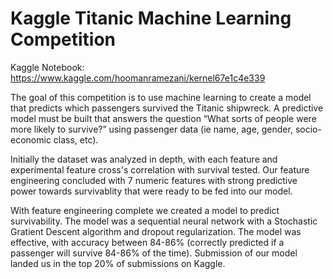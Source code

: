 # Kaggle Titanic Machine Learning Competition
Kaggle Notebook: https://www.kaggle.com/hoomanramezani/kernel67e1c4e339

   The goal of this competition is to use machine learning to create a model that predicts which passengers survived the Titanic shipwreck. A predictive model must be built that answers the question “What sorts of people were more likely to survive?” using passenger data (ie name, age, gender, socio-economic class, etc).
     
   Initially the dataset was analyzed in depth, with each feature and experimental feature cross's correlation with survival tested. Our feature engineering concluded with 7 numeric features with strong predictive power towards survivablity that were ready to be fed into our model.
     
   With feature engineering complete we created a model to predict survivability. The model was a sequential neural network with a Stochastic Gratient Descent algorithm and dropout regularization. The model was effective, with accuracy between 84-86% (correctly predicted if a passenger will survive 84-86% of the time). Submission of our model landed us in the top 20% of submissions on Kaggle.
